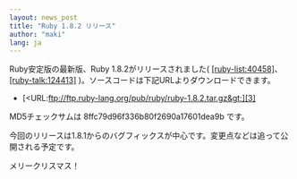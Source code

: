 ```yaml
---
layout: news_post
title: "Ruby 1.8.2 リリース"
author: "maki"
lang: ja
---
```


Ruby安定版の最新版、Ruby 1.8.2がリリースされました(
[\[ruby-list:40458\]][1]、[\[ruby-talk:124413\]][2]
)。ソースコードは下記URLよりダウンロードできます。

* [&lt;URL:ftp://ftp.ruby-lang.org/pub/ruby/ruby-1.8.2.tar.gz&gt;][3]

MD5チェックサムは 8ffc79d96f336b80f2690a17601dea9b です。

今回のリリースは1.8.1からのバグフィックスが中心です。変更点などは追って公開される予定です。

メリークリスマス！



[1]: http://blade.nagaokaut.ac.jp/cgi-bin/scat.rb/ruby/ruby-list/40458 
[2]: http://blade.nagaokaut.ac.jp/cgi-bin/scat.rb/ruby/ruby-talk/124413 
[3]: ftp://ftp.ruby-lang.org/pub/ruby/ruby-1.8.2.tar.gz 
